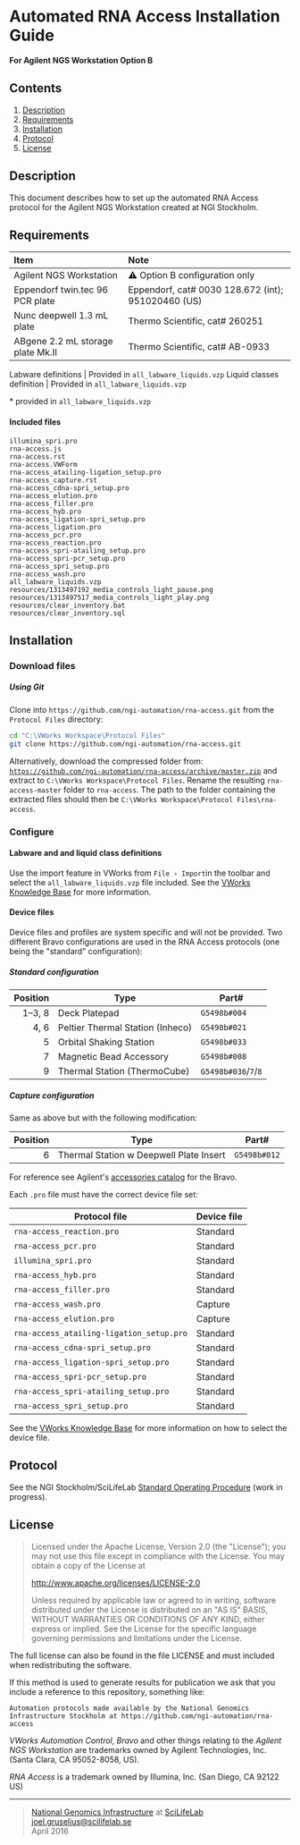 # Automated RNA Access Installation Guide #
**For Agilent NGS Workstation Option B**

## Contents ##
1. [Description](#Description)
2. [Requirements](#requirements)
3. [Installation](#installation)
4. [Protocol](#protocol)
5. [License](#license)

## Description ##
This document describes how to set up the automated RNA Access protocol for the Agilent NGS Workstation created at NGI Stockholm.

## Requirements ##

Item                                 | Note
:------------------------------------|:---------
Agilent NGS Workstation              | :warning: Option B configuration only
Eppendorf twin.tec 96 PCR plate      | Eppendorf, cat# 0030 128.672 (int); 951020460 (US)
Nunc deepwell 1.3 mL plate           | Thermo Scientific, cat# 260251
ABgene 2.2 mL storage plate Mk.II    | Thermo Scientific, cat# AB-0933

Labware definitions                  | Provided in `all_labware_liquids.vzp`
Liquid classes definition            | Provided in `all_labware_liquids.vzp`

\* provided in `all_labware_liquids.vzp`

#### Included files ####

```
illumina_spri.pro
rna-access.js
rna-access.rst
rna-access.VWForm
rna-access_atailing-ligation_setup.pro
rna-access_capture.rst
rna-access_cdna-spri_setup.pro
rna-access_elution.pro
rna-access_filler.pro
rna-access_hyb.pro
rna-access_ligation-spri_setup.pro
rna-access_ligation.pro
rna-access_pcr.pro
rna-access_reaction.pro
rna-access_spri-atailing_setup.pro
rna-access_spri-pcr_setup.pro
rna-access_spri_setup.pro
rna-access_wash.pro
all_labware_liquids.vzp
resources/1313497192_media_controls_light_pause.png
resources/1313497517_media_controls_light_play.png
resources/clear_inventory.bat
resources/clear_inventory.sql
```

## Installation ##
### Download files ###

##### Using Git #####
Clone into `https://github.com/ngi-automation/rna-access.git` from the `Protocol Files` directory:

```bash
cd "C:\VWorks Workspace\Protocol Files"
git clone https://github.com/ngi-automation/rna-access.git
```

Alternatively, download the compressed folder from:
[`https://github.com/ngi-automation/rna-access/archive/master.zip`][zip]
and extract to `C:\VWorks Workspace\Protocol Files`. Rename the resulting `rna-access-master` folder to `rna-access`. The path to the folder containing the extracted files should then be `C:\VWorks Workspace\Protocol Files\rna-access`.

### Configure ###
#### Labware and and liquid class definitions ####
Use the import feature in VWorks from `File › Import`in the toolbar and select the `all_labware_liquids.vzp` file included. See the [VWorks Knowledge Base][import] for more information.

#### Device files ####
Device files and profiles are system specific and will not be provided. Two different Bravo configurations are used in the RNA Access protocols (one being the "standard" configuration):

##### Standard configuration #####
Position | Type | Part#
-------: | ---- | -----
1&ndash;3, 8  | Deck Platepad | `G5498b#004`
4, 6     | Peltier Thermal Station (Inheco) | `G5498b#021`
5        | Orbital Shaking Station | `G5498b#033`
7        | Magnetic Bead Accessory | `G5498b#008`
9        | Thermal Station (ThermoCube) | `G5498b#036`/`7`/`8`

##### Capture configuration #####
Same as above but with the following modification:

Position | Type | Part#
-------: | ---- | -----
6        | Thermal Station w Deepwell Plate Insert | `G5498b#012`

For reference see Agilent's [accessories catalog][catalog] for the Bravo.

Each `.pro` file must have the correct device file set:

Protocol file | Device file
-------- | -----------
`rna-access_reaction.pro` | Standard
`rna-access_pcr.pro` | Standard
`illumina_spri.pro` | Standard
`rna-access_hyb.pro` | Standard
`rna-access_filler.pro` | Standard
`rna-access_wash.pro` | Capture
`rna-access_elution.pro` | Capture
`rna-access_atailing-ligation_setup.pro` | Standard
`rna-access_cdna-spri_setup.pro` | Standard
`rna-access_ligation-spri_setup.pro` | Standard
`rna-access_spri-pcr_setup.pro` | Standard
`rna-access_spri-atailing_setup.pro` | Standard
`rna-access_spri_setup.pro` | Standard

See the [VWorks Knowledge Base][device-file] for more information on how to select the device file.

## Protocol ##

See the NGI Stockholm/SciLifeLab [Standard Operating Procedure][sop] (work in progress).

## License ##
> Licensed under the Apache License, Version 2.0 (the "License");
> you may not use this file except in compliance with the License.
> You may obtain a copy of the License at
>
> http://www.apache.org/licenses/LICENSE-2.0
>
> Unless required by applicable law or agreed to in writing, software
> distributed under the License is distributed on an "AS IS" BASIS,
> WITHOUT WARRANTIES OR CONDITIONS OF ANY KIND, either express or implied.
> See the License for the specific language governing permissions and limitations under the License.

The full license can also be found in the file LICENSE and must included when redistributing the software.

If this method is used to generate results for publication we ask that you include a reference to this repository, something like:
```
Automation protocols made available by the National Genomics Infrastructure Stockholm at https://github.com/ngi-automation/rna-access
```
*VWorks Automation Control*, *Bravo* and other things relating to the *Agilent NGS Workstation* are trademarks owned by Agilent Technologies, Inc. (Santa Clara, CA 95052-8058, US).

*RNA Access* is a trademark owned by Illumina, Inc. (San Diego, CA 92122 US)

[email]: mailto:joel.gruselius@scilifelab.se "E-mail author"
[ngi]: https://www.scilifelab.se/facilities/ngi-stockholm/ "NGI Stockholm"
[scilife]: https://www.scilifelab.se "SciLifeLab"
[zip]: https://github.com/ngi-automation/rna-access/archive/master.zip
[import]: http://www.velocity11.com/techdocs/AutomationSolutionsKB/vworks4_ug/11_Troubleshooting.15.03.html#2005458
[catalog]: http://www.chem.agilent.com/Library/catalogs/Public/5991-0369EN.pdf
[sop]: https://goo.gl/wlRVMg
[device-file]: http://www.velocity11.com/techdocs/AutomationSolutionsKB/vworks4_ug/02_CreateProtocolBasic.04.08.html#1981042

---

>[National Genomics Infrastructure][ngi] at [SciLifeLab][scilife]  
<joel.gruselius@scilifelab.se>  
April 2016
